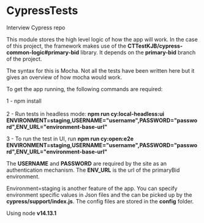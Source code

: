 # CypressTests

Interview Cypress repo

This module stores the high level logic of how the app will work. In the case of this project, the framework makes use of the **CTTestKJB/cypress-common-logic#primary-bid** library. It depends on the **primary-bid** branch of the project.

The syntax for this is Mocha. Not all the tests have been written here but it gives an overview of how mocha would work.</br>

To get the app running, the following commands are required:</br>

1 - npm install</br></br>
2 - Run tests in headless mode: **npm run cy:local-headless:ui ENVIRONMENT=staging,USERNAME="username",PASSWORD="password",ENV_URL="environment-base-url"**</br></p>
3 - To run the test in UI, run **npm run cy:open:e2e ENVIRONMENT=staging,USERNAME="username",PASSWORD="password",ENV_URL="environment-base-url"**</br></p>

The **USERNAME** and **PASSWORD** are required by the site as an authentication mechanism. The **ENV_URL** is the url of the primaryBid environment. </br>

Environment=staging is another feature of the app. You can specify environment specific values in Json files and the can be picked up by the **cypress/support/index.js**. The config files are stored in the **config** folder.

Using node **v14.13.1**</p>

